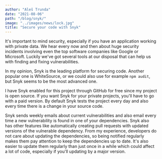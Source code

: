 ```yaml
---
author: "Aleš Trunda"
date: "2021-08-06"
path: "/blog/snyk/"
image: "../images/news/lock.jpg"
title: "Secure your code with Snyk"
---
```


It's important to mind security, especially if you have an application working with private data. We hear every now and then about huge security incidents involving even the top software companies like Google or Microsoft. Luckily we've got several tools at our disposal that can help us with finding and fixing vulnerabilities.

In my opinion, Snyk is the leading platform for securing code. Another popular one is WhiteSource, or we could also use for example `npm audit`, but Snyk seems to be the most advanced one.

I have Snyk enabled for this project through GitHub for free since my project is open source. If you want Snyk for your private projects, you'll have to go with a paid version. By default Snyk tests the project every day and also every time there is a change in your source code.

Snyk sends weekly emails about current vulnerabilities and also email every time a new vulnerability is found in one of your dependencies. Snyk also has other features like automatically creating pull requests with updated versions of the vulnerable dependency. From my experience, developers do not care about updating the dependencies, so being notified regularly makes them pay attention to keep the dependencies up to date. It's also easier to update them regularly than just once in a while which could affect a lot of code, especially if you'll updating by a major version.
